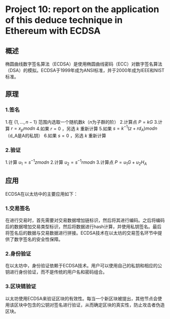 # Project 10: report on the application of this deduce technique in Ethereum with ECDSA

## 概述

椭圆曲线数字签名算法（ECDSA）是使用椭圆曲线密码（ECC）对数字签名算法（DSA）的模拟。ECDSA于1999年成为ANSI标准，并于2000年成为IEEE和NIST标准。

## 原理

### 1.签名

1.在 $\{1,\ldots,n-1\}$ 范围内选取一个随机数$k$（$n$为子群的阶）
2.计算点 $P=kG$ 
3.计算 $r=x_p mod n$ 
4.如果 $r=0$ ，另选 $k$ 重新计算
5.如果 $s=k^{-1}(z+rd_A)mod n$ （d_A是A的私钥）
6.如果 $s=0$ ，另选 $k$ 重新计算

### 2.验证

1.计算 $u_1=s^{-1}z mod n$ 
2.计算 $u_2=s^{-1}r mod n$ 
3.计算点 $P=u_1G+u_2H_A$ 

## 应用

ECDSA在以太坊中的主要应用如下：

### 1.交易签名

在进行交易时，首先需要对交易数据增加链标识，然后将其进行编码。之后将编码后的数据增加交易类型标识，然后将数据进行hash计算，并使用私钥签名。最后将签名后的数据与交易数据进行拼接。ECDSA技术在以太坊的交易签名环节中提供了数字签名的安全性保障。

### 2.身份验证

在以太坊中，身份验证依赖于ECDSA技术。用户可以使用自己的私钥和相应的公钥进行身份验证，而不是传统的用户名和密码组合。

### 3.区块链验证

以太坊使用ECDSA来验证区块的有效性。每当一个新区块被提出，其他节点会使用该区块中包含的公钥对签名进行验证，从而确定区块的真实性，防止攻击者伪造区块。









